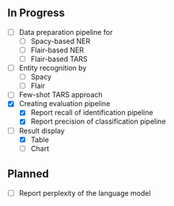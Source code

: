 ## In Progress
- [ ] Data preparation pipeline for
    - [ ] Spacy-based NER
    - [ ] Flair-based NER
    - [ ] Flair-based TARS
- [ ] Entity recognition by
    - [ ] Spacy
    - [ ] Flair
- [ ] Few-shot TARS approach
- [x] Creating evaluation pipeline
    - [x] Report recall of identification pipeline
    - [x] Report precision of classification pipeline
- [ ] Result display
    - [x] Table
    - [ ] Chart

## Planned
- [ ] Report perplexity of the language model